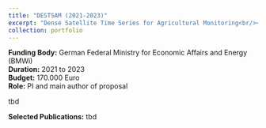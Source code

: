 ```yaml
---
title: "DESTSAM (2021-2023)"
excerpt: "Dense Satellite Time Series for Agricultural Monitoring<br/><img src='/images/DESTSAM.png' height='200'>"
collection: portfolio
---
```


__Funding Body:__ German Federal Ministry for Economic Affairs and Energy (BMWi)  
__Duration:__ 2021 to 2023  
__Budget:__ 170.000 Euro  
__Role:__ PI and main author of proposal

tbd

__Selected Publications:__
tbd
